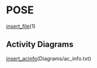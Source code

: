 # POSE

[insert_file](../../34_ABIF_ACIF_POSE_EXERCISES/BinaryAdder/Readme.md)(1)

## Activity Diagrams

[insert_acinfo](http://www.plantuml.com/plantuml/proxy?cache=no&src=https://raw.githubusercontent.com/leoggehrer/2324-34_ABIF_ACIF_POSE/master/BinaryAdder.ConApp/Diagrams)(Diagrams/ac_info.txt)
